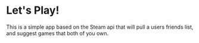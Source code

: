 Let's Play!
===

This is a simple app based on the Steam api that will pull a users friends list, and suggest games that both of you own.
